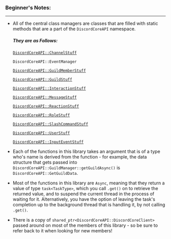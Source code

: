 ### **Beginner's Notes:**
---
- All of the central class managers are classes that are filled with static methods that are a part of the `DiscordCoreAPI` namespace.
  ##### They are as Follows:
    [`DiscordCoreAPI::ChannelStuff`](https://github.com/RealTimeChris/DiscordCoreAPI/blob/main/Documentation-Examples.md#channel-manager)
    
    `DiscordCoreAPI::EventManager`
    
    [`DiscordCoreAPI::GuildMemberStuff`](https://github.com/RealTimeChris/DiscordCoreAPI/blob/main/Documentation-Examples.md#guildmember-stuff)
    
    [`DiscordCoreAPI::GuildStuff`](https://github.com/RealTimeChris/DiscordCoreAPI/blob/main/Documentation-Examples.md#guild-stuff)
    
    [`DiscordCoreAPI::InteractionStuff`](https://github.com/RealTimeChris/DiscordCoreAPI/blob/main/Documentation-Examples.md#interaction-stuff)
    
    [`DiscordCoreAPI::MessageStuff`](https://github.com/RealTimeChris/DiscordCoreAPI/blob/main/Documentation-Examples.md#message-stuff)
    
    [`DiscordCoreAPI::ReactionStuff`](https://github.com/RealTimeChris/DiscordCoreAPI/blob/main/Documentation-Examples.md#reaction-stuff)
    
    [`DiscordCoreAPI::RoleStuff`](https://github.com/RealTimeChris/DiscordCoreAPI/blob/main/Documentation-Examples.md#role-stuff)
    
    [`DiscordCoreAPI::SlashCommandStuff`](https://github.com/RealTimeChris/DiscordCoreAPI/blob/main/Documentation-Examples.md#slash-command-stuff)
    
    [`DiscordCoreAPI::UserStuff`](https://github.com/RealTimeChris/DiscordCoreAPI/blob/main/Documentation-Examples.md#user-stuff)
    
    [`DiscordCoreAPI::InputEventStuff`](https://github.com/RealTimeChris/DiscordCoreAPI/blob/main/Documentation-Examples.md#input-event-stuff)
    
    
- Each of the functions in this library takes an argument that is of a type who's name is derived from the function - for example, the data structure that gets passed into `DiscordCoreAPI::GuildManager::getGuildAsync()` is `DiscordCoreAPI::GetGuildData`.
- Most of the functions in this library are `Async`, meaning that they return a value of type `task<TaskType>`, which you call `.get()` on to retrieve the returned value, and to suspend the current thread in the process of waiting for it. Alternatively, you have the option of leaving the task's completion up to the background thread that is handling it, by not calling `.get()`.
- There is a copy of `shared_ptr<DiscordCoreAPI::DiscordCoreClient>` passed around on most of the members of this library - so be sure to refer back to it when looking for new members!
 
